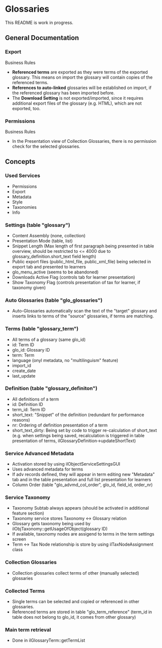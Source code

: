 # Glossaries

This README is work in progress.

## General Documentation

### Export

Business Rules
* **Referenced terms** are exported as they were terms of the exported glossary. This means on import the glossary will contain copies of the referenced terms.
* **References to auto-linked** glossaries will be established on import, if the referenced glossary has been imported before.
* The **Download Setting** is not exported/imported, since it requires additional export files of the glossary (e.g. HTML), which are not exported, too.

### Permissions

Business Rules
* In the Presentation view of Collection Glossaries, there is no permission check for the selected glossaries.


## Concepts

### Used Services

- Permissions
- Export
- Metadata
- Style
- Taxonomies
- Info

### Settings (table "glossary")
- Content Assembly (none, collection)
- Presentation Mode (table, list)
- Snippet Length (Max length of first paragraph being presented in table overview, should be restricted to <= 4000 due to glossary_definition.short_text field length)
- Public export files (public_html_file, public_xml_file) being selected in export tab and presented to learners
- glo_menu_active (seems to be abandoned)
- Downloads Active Flag (controls tab for learner presentation)
- Show Taxonomy Flag (controls presentation of tax for learner, if taxonomy given)

### Auto Glossaries (table "glo_glossaries")
- Auto-Glossaries automatically scan the text of the "target" glossary and inserts links to terms of the "source" glossaries, if terms are matching.

### Terms (table "glossary_term")
- All terms of a glossary (same glo_id)
- id: Term ID
- glo_id: Glossary ID
- term: Term
- language (onyl metadata, no "multilinguism" feature)
- import_id
- create_date
- last_update

### Definition (table "glossary_definiton")
- All definitions of a term
- id: Definition ID
- term_id: Term ID
- short_text: "Snippet" of the definition (redundant for performance reasons)
- nr: Ordering of definition presentation of a term
- short_text_dirty: Being set by code to trigger re-calculation of short_text (e.g. when settings being saved, recalculation is triggered in table presentation of terms, ilGlossaryDefinition->updateShortText)

### Service Advanced Metadata
- Activation stored by using ilObjectServiceSettingsGUI
- Uses advanced metadata for terms
- If adv records defined, they will appear in term editing new "Metadata" tab and in the table presentation and full list presentation for learners
- Column Order (table "glo_advmd_col_order", glo_id, field_id, order_nr)

### Service Taxonomy
- Taxonomy Subtab always appears (should be activated in additional feature section)
- Taxonomy service stores Taxonomy <-> Glossary relation
- Glossary gets taxonomy being used by ilObjTaxonomy::getUsageOfObject(glossary ID)
- If available, taxonomy nodes are assigend to terms in the term settings screen
- Term <-> Tax Node relationship is store by using ilTaxNodeAssignment class

### Collection Glossaries
- Collection glossaries collect terms of other (manually selected) glossaries

### Collected Terms
- Single terms can be selected and copied or referenced in other glossaries.
- Referenced terms are stored in table "glo_term_reference" (term_id in table does not belong to glo_id, it comes from other glossary)

### Main term retrieval
- Done in ilGlossaryTerm::getTermList

